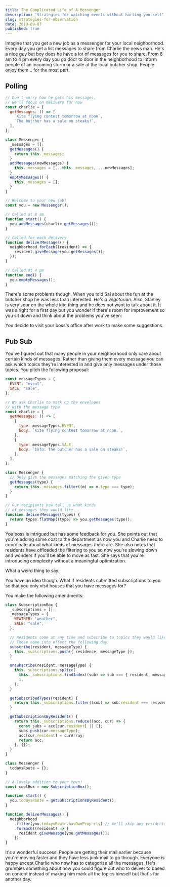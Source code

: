 ```yaml
---
title: The Complicated Life of A Messenger
description: "Strategies for watching events without hurting yourself"
slug: strategies-for-observation
date: 2019-09-07
published: true
---
```


Imagine that you get a new job as a messenger for your local neighborhood. Every day you get a list messages to share from Charlie the news man. He's a nice guy but boy does he have a lot of messages for you to share. From 8 am to 4 pm every day you go door to door in the neighborhood to inform people of an incoming storm or a sale at the local butcher shop. People enjoy them... for the most part.

## Polling

```javascript
// Don't worry how he gets his messages,
// we'll focus on delivery for now
const charlie = {
  getMessages: () => [
    `Kite flying contest tomorrow at noon`,
    `The butcher has a sale on steaks!`,
  ],
};

class Messenger {
  _messages = [];
  getMessages() {
    return this._messages;
  }
  addMessages(newMessages) {
    this._messages = [...this._messages, ...newMessages];
  }
  emptyMessages() {
    this._messages = [];
  }
}

// Welcome to your new job!
const you = new Messenger();

// Called at 8 am
function start() {
  you.addMessages(charlie.getMessages());
}

// Called for each delivery
function deliverMessages() {
  neighborhood.forEach((resident) => {
    resident.giveMessage(you.getMessages());
  });
}

// Called at 4 pm
function end() {
  you.emptyMessages();
}
```

There's some problems though. When you told Sal about the fun at the butcher shop he was less than interested. _He's a vegetarian._ Also, Stanley is very sour on the whole kite thing and he does not want to talk about it. It was alright for a first day but you wonder if there's room for improvement so you sit down and think about the problems you've seen:

You decide to visit your boss's office after work to make some suggestions.

## Pub Sub

You've figured out that many people in your neighborhood only care about certain kinds of messages. Rather than giving them every message you can ask which topics they're interested in and give only messages under those topics. You pitch the following proposal:

```javascript
const messageTypes = {
  EVENT: "event",
  SALE: "sale",
};

// We ask Charlie to mark up the envelopes
// with the message type
const charlie = {
  getMessages: () => [
    {
      type: messageTypes.EVENT,
      body: `Kite flying contest tomorrow at noon.`,
    },
    {
      type: messageTypes.SALE,
      body: `Info: The butcher has a sale on steaks!`,
    },
  ],
};

class Messenger {
  // Only give the messages matching the given type
  getMessages(type) {
    return this._messages.filter((m) => m.type === type);
  }
}

// Our recipients now tell us what kinds
// of messages they would like
function deliverMessages(types) {
  return types.flatMap((type) => you.getMessages(type));
}
```

You boss is intrigued but has some feedback for you. She points out that you're adding some cost to the department as now you and Charlie need to coordinate about what kinds of messages there are. She also notes that residents have offloaded the filtering to you so now you're slowing down and wonders if you'll be able to move as fast. She says that you're introducing complexity without a meaningful optimization.

What a weird thing to say.

You have an idea though. What if residents submitted subscriptions to you so that you only visit houses that you have messages for?

You make the following amendments:

```javascript
class SubscriptionBox {
  _subscriptions = [];
  _messageTypes = {
    WEATHER: "weather",
    SALE: "sale",
  };

  // Residents come at any time and subscribe to topics they would like
  // These come into effect the following day
  subscribe(resident, messageType) {
    this._subscriptions.push({ residence, messageType });
  }

  unsubscribe(resident, messageType) {
    this._subscriptions.splice(
      this._subscriptions.findIndex((sub) => sub === { resident, messageType }),
      1,
    );
  }

  getSubscribedTypes(resident) {
    return this._subscriptions.filter((sub) => sub.resident === resident);
  }

  getSubscriptionsByResident() {
    return this._subscriptions.reduce((acc, cur) => {
      const subs = acc[cur.resident] || [];
      subs.push(cur.messageType);
      acc[cur.resident] = curArray;
      return acc;
    }, {});
  }
}

class Messenger {
  todaysRoute = {};
}

// A lovely addition to your town!
const coolBox = new SubscriptionBox();

function start() {
  you.todaysRoute = getSubscriptionsByResident();
}

function deliverMessages() {
  neighborhood
    .filter(you.todaysRoute.hasOwnProperty) // We'll skip any residents that don't have mail!
    .forEach((resident) => {
      resident.giveMessage(you.getMessages());
    });
}
```

It's a wonderful success! People are getting their mail earlier because you're moving faster and they have less junk mail to go through. Everyone is happy except Charlie who now has to categorize all the messages. He's grumbles something about how you could figure out who to deliver to based on content instead of making him mark all the topics himself but that's for another day.
